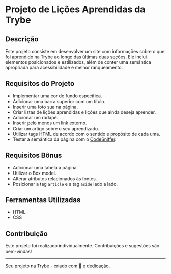 # Projeto de Lições Aprendidas da Trybe

## Descrição
Este projeto consiste em desenvolver um site com informações sobre o que foi aprendido na Trybe ao longo das últimas duas seções. Ele inclui elementos posicionados e estilizados, além de conter uma semântica apropriada para acessibilidade e melhor ranqueamento.


## Requisitos do Projeto
- Implementar uma cor de fundo específica.
- Adicionar uma barra superior com um título.
- Inserir uma foto sua na página.
- Criar listas de lições aprendidas e lições que ainda deseja aprender.
- Adicionar um rodapé.
- Inserir pelo menos um link externo.
- Criar um artigo sobre o seu aprendizado.
- Utilizar tags HTML de acordo com o sentido e propósito de cada uma.
- Testar a semântica da página com o [CodeSniffer](https://squizlabs.github.io/HTML_CodeSniffer/).

## Requisitos Bônus
- Adicionar uma tabela à página.
- Utilizar o Box model.
- Alterar atributos relacionados às fontes.
- Posicionar a tag `article` e a tag `aside` lado a lado.

## Ferramentas Utilizadas
- HTML
- CSS

## Contribuição
Este projeto foi realizado individualmente. Contribuições e sugestões são bem-vindas!


---

Seu projeto na Trybe - criado com 💚 e dedicação.
